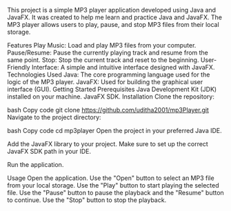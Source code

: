 This project is a simple MP3 player application developed using Java and JavaFX. It was created to help me learn and practice Java and JavaFX.
The MP3 player allows users to play, pause, and stop MP3 files from their local storage.

Features
Play Music: Load and play MP3 files from your computer.
Pause/Resume: Pause the currently playing track and resume from the same point.
Stop: Stop the current track and reset to the beginning.
User-Friendly Interface: A simple and intuitive interface designed with JavaFX.
Technologies Used
Java: The core programming language used for the logic of the MP3 player.
JavaFX: Used for building the graphical user interface (GUI).
Getting Started
Prerequisites
Java Development Kit (JDK) installed on your machine.
JavaFX SDK.
Installation
Clone the repository:

bash
Copy code
git clone https://github.com/uditha2001/mp3Player.git  
Navigate to the project directory:

bash
Copy code
cd mp3player
Open the project in your preferred Java IDE.

Add the JavaFX library to your project. Make sure to set up the correct JavaFX SDK path in your IDE.

Run the application.

Usage
Open the application.
Use the "Open" button to select an MP3 file from your local storage.
Use the "Play" button to start playing the selected file.
Use the "Pause" button to pause the playback and the "Resume" button to continue.
Use the "Stop" button to stop the playback.
